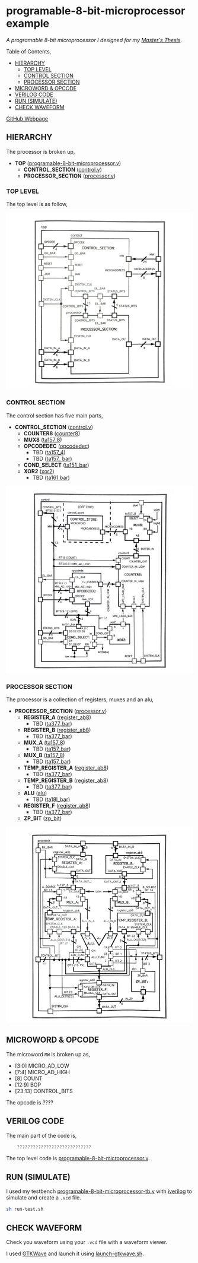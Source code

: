 # programable-8-bit-microprocessor example

_A programable 8-bit microprocessor I designed for my
[Master's Thesis](https://github.com/JeffDeCola/my-masters-thesis)._

Table of Contents,

* [HIERARCHY](https://github.com/JeffDeCola/my-systemverilog-examples/tree/master/systems/microprocessors/programable-8-bit-microprocessor#hierarchy)
  * [TOP LEVEL](https://github.com/JeffDeCola/my-systemverilog-examples/tree/master/systems/microprocessors/programable-8-bit-microprocessor#top-level)
  * [CONTROL SECTION](https://github.com/JeffDeCola/my-systemverilog-examples/tree/master/systems/microprocessors/programable-8-bit-microprocessor#control-section)
  * [PROCESSOR SECTION](https://github.com/JeffDeCola/my-systemverilog-examples/tree/master/systems/microprocessors/programable-8-bit-microprocessor#processor-section)
* [MICROWORD & OPCODE](https://github.com/JeffDeCola/my-systemverilog-examples/tree/master/systems/microprocessors/programable-8-bit-microprocessor#microword--opcode)
* [VERILOG CODE](https://github.com/JeffDeCola/my-systemverilog-examples/tree/master/systems/microprocessors/programable-8-bit-microprocessor#verilog-code)
* [RUN (SIMULATE)](https://github.com/JeffDeCola/my-systemverilog-examples/tree/master/systems/microprocessors/programable-8-bit-microprocessor#run-simulate)
* [CHECK WAVEFORM](https://github.com/JeffDeCola/my-systemverilog-examples/tree/master/systems/microprocessors/programable-8-bit-microprocessor#check-waveform)

[GitHub Webpage](https://jeffdecola.github.io/my-systemverilog-examples/)

## HIERARCHY

The processor is broken up,

* **TOP**
  ([programable-8-bit-microprocessor.v](https://github.com/JeffDeCola/my-systemverilog-examples/blob/master/systems/microprocessors/programable-8-bit-microprocessor/programable-8-bit-microprocessor.v))
  * **CONTROL_SECTION**
    ([control.v](https://github.com/JeffDeCola/my-systemverilog-examples/blob/master/systems/microprocessors/programable-8-bit-microprocessor/control/control.v))
  * **PROCESSOR_SECTION**
    ([processor.v](https://github.com/JeffDeCola/my-systemverilog-examples/blob/master/systems/microprocessors/programable-8-bit-microprocessor/processor/processor.v))

### TOP LEVEL

The top level is as follow,

![Figure-L.1-Top-Level-Block-Diagram-of-the-8-bit-Microprocessor.jpg](https://github.com/JeffDeCola/my-masters-thesis/blob/master/appendices/appendix-l/figures/Figure-L.1-Top-Level-Block-Diagram-of-the-8-bit-Microprocessor.jpg)

### CONTROL SECTION

The control section has five main parts,

* **CONTROL_SECTION**
  ([control.v](https://github.com/JeffDeCola/my-systemverilog-examples/blob/master/systems/microprocessors/programable-8-bit-microprocessor/control/control.v))
  * **COUNTER8**
    ([counter8](https://github.com/JeffDeCola/my-systemverilog-examples/blob/master/systems/microprocessors/programable-8-bit-microprocessor/core-parts/counter8.v))
  * **MUX8**
    ([ta157_8]())
  * **OPCODEDEC**
    ([opcodedec]())
    * TBD
      ([ta157_4]())
    * TBD
      ([ta157_ bar]())
  * **COND_SELECT**
    ([ta151_bar]())
  * **XOR2**
    ([xor2]())
    * TBD
      ([ta161 bar]())

![Figure-L.2-Control-Block-of-the-8-bit-Microprocessor.jpg](https://github.com/JeffDeCola/my-masters-thesis/blob/master/appendices/appendix-l/figures/Figure-L.2-Control-Block-of-the-8-bit-Microprocessor.jpg)

### PROCESSOR SECTION

The processor is a collection of registers, muxes and an alu,

* **PROCESSOR_SECTION**
  ([processor.v](https://github.com/JeffDeCola/my-systemverilog-examples/blob/master/systems/microprocessors/programable-8-bit-microprocessor/processor/processor.v))
  * **REGISTER_A**
    ([register_ab8]())
    * TBD
      ([ta377_bar]())
  * **REGISTER_B**
    ([register_ab8]())
    * TBD
      ([ta377_bar]())
  * **MUX_A**
    ([ta157_8]())
    * TBD
      ([ta157_bar]())
  * **MUX_B**
      ([ta157_8]())
    * TBD
      ([ta157_bar]())
  * **TEMP_REGISTER_A**
    ([register_ab8]())
    * TBD
        ([ta377_bar]())
  * **TEMP_REGISTER_B**
    ([register_ab8]())
    * TBD
      ([ta377_bar]())
  * **ALU**
    ([alu]())
    * TBD
      ([ta18l_bar]())
  * **REGISTER_F**
    ([register_ab8]())
    * TBD
      ([ta377_bar]())
  * **ZP_BIT**
    ([zp_bit]())

![Figure-L.3-Processor-Block-of-the-8-bit-Microprocessor.jpg](https://github.com/JeffDeCola/my-masters-thesis/blob/master/appendices/appendix-l/figures/Figure-L.3-Processor-Block-of-the-8-bit-Microprocessor.jpg)

## MICROWORD & OPCODE

The microword `MW` is broken up as,

* [3:0] MICRO_AD_LOW
* [7:4] MICRO_AD_HIGH
* [8] COUNT
* [12:9] BOP
* [23:13] CONTROL_BITS

The opcode is ????

## VERILOG CODE

The main part of the code is,

```verilog
    ????????????????????????????
```

The top level code is
[programable-8-bit-microprocessor.v](programable-8-bit-microprocessor.v).

## RUN (SIMULATE)

I used my testbench
[programable-8-bit-microprocessor-tb.v](programable-8-bit-microprocessor-tb.v) with
[iverilog](https://github.com/JeffDeCola/my-cheat-sheets/tree/master/hardware/tools/simulation/iverilog-cheat-sheet)
to simulate and create a `.vcd` file.

```bash
sh run-test.sh
```

## CHECK WAVEFORM

Check you waveform using your `.vcd` file with a waveform viewer.

I used [GTKWave](https://github.com/JeffDeCola/my-cheat-sheets/tree/master/hardware/tools/simulation/gtkwave-cheat-sheet)
and launch it using
[launch-gtkwave.sh](launch-gtkwave.sh).
